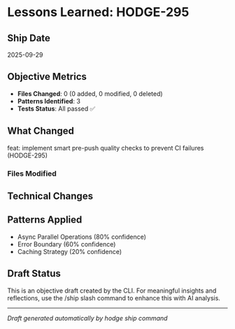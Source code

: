 # Lessons Learned: HODGE-295

## Ship Date
2025-09-29

## Objective Metrics
- **Files Changed**: 0 (0 added, 0 modified, 0 deleted)
- **Patterns Identified**: 3
- **Tests Status**: All passed ✅

## What Changed
feat: implement smart pre-push quality checks to prevent CI failures (HODGE-295)

### Files Modified



## Technical Changes


## Patterns Applied
- Async Parallel Operations (80% confidence)
- Error Boundary (60% confidence)
- Caching Strategy (20% confidence)

## Draft Status
This is an objective draft created by the CLI. For meaningful insights and reflections, use the /ship slash command to enhance this with AI analysis.

---
*Draft generated automatically by hodge ship command*